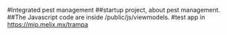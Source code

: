 #Integrated pest management
##startup project, about pest management. 
##The Javascript code are inside /public/js/viewmodels.
#test app in https://mip.melix.mx/trampa